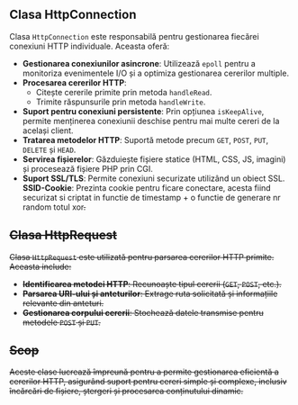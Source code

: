 ## Clasa HttpConnection

Clasa `HttpConnection` este responsabilă pentru gestionarea fiecărei conexiuni HTTP individuale. Aceasta oferă:
- **Gestionarea conexiunilor asincrone**: Utilizează `epoll` pentru a monitoriza evenimentele I/O și a optimiza gestionarea cererilor multiple.
- **Procesarea cererilor HTTP**:
  - Citește cererile primite prin metoda `handleRead`.
  - Trimite răspunsurile prin metoda `handleWrite`.
- **Suport pentru conexiuni persistente**: Prin opțiunea `isKeepAlive`, permite menținerea conexiunii deschise pentru mai multe cereri de la același client.
- **Tratarea metodelor HTTP**: Suportă metode precum `GET`, `POST`, `PUT`, `DELETE` și `HEAD`.
- **Servirea fișierelor**: Găzduiește fișiere statice (HTML, CSS, JS, imagini) și procesează fișiere PHP prin CGI.
- **Suport SSL/TLS**: Permite conexiuni securizate utilizând un obiect SSL.
 **SSID-Cookie**: Prezinta cookie pentru ficare conectare, acesta fiind securizat si criptat in functie de timestamp + o functie de generare nr random totul xor<s>.


## Clasa HttpRequest

Clasa `HttpRequest` este utilizată pentru parsarea cererilor HTTP primite. Aceasta include:
- **Identificarea metodei HTTP**: Recunoaște tipul cererii (`GET`, `POST`, etc.).
- **Parsarea URI-ului și anteturilor**: Extrage ruta solicitată și informațiile relevante din anteturi.
- **Gestionarea corpului cererii**: Stochează datele transmise pentru metodele `POST` și `PUT`.

## Scop

Aceste clase lucrează împreună pentru a permite gestionarea eficientă a cererilor HTTP, asigurând suport pentru cereri simple și complexe, inclusiv încărcări de fișiere, ștergeri și procesarea conținutului dinamic.
